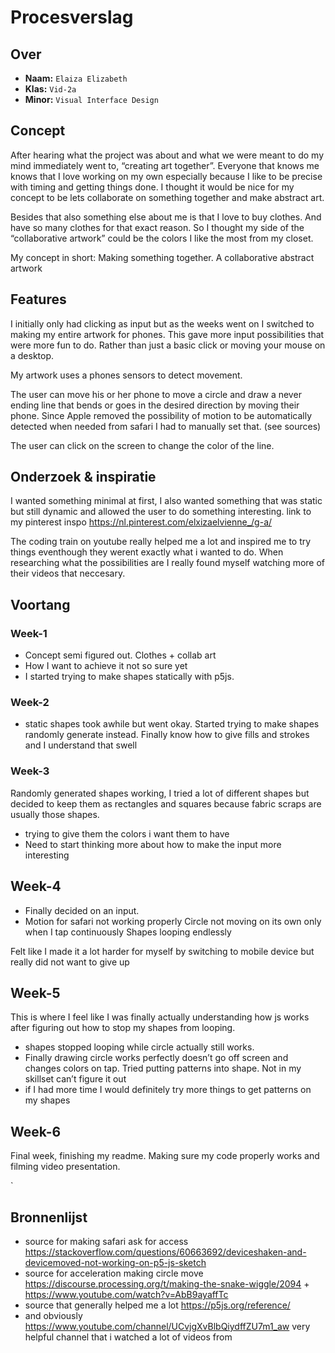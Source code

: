 <!-- Vergeet je niet de comments uit te zetten voordat je begint met typen? 💬 -->

# Procesverslag

## Over
* **Naam:** `Elaiza Elizabeth`
* **Klas:** `Vid-2a`
* **Minor:** `Visual Interface Design`

## Concept
After hearing what the project was about and what we were meant to do my mind immediately went to, “creating art together”.
Everyone that knows me knows that I love working on my own especially because I like to be precise with timing and getting things done. I thought it would be nice for my concept to be lets collaborate on something together and make abstract art.

Besides that also something else about me is that I love to buy clothes. And have so many clothes for that exact reason. So I thought my side of the “collaborative artwork” could be the colors I like the most from my closet.

My concept in short:
Making something together. A collaborative abstract artwork

## Features


I initially only had clicking as input but as the weeks went on I switched to making my entire artwork for phones. This gave more input possibilities that were more fun to do. Rather than just a basic click or moving your mouse on a desktop.

My artwork uses a phones sensors to detect movement. 

The user can move his or her phone to move a circle and draw a never ending line that bends or goes in the desired direction by moving their phone.
Since Apple removed the possibility of motion to be automatically detected when needed from safari I had to manually set that. (see sources)

The user can click on the screen to change the color of the line.



## Onderzoek & inspiratie

I wanted something minimal at first, I also wanted something that was static but still dynamic and allowed the user to do something interesting. 
link to my pinterest inspo https://nl.pinterest.com/elxizaelvienne_/g-a/

The coding train on youtube really helped me a lot and inspired me to try things eventhough they werent exactly what i wanted to do. When researching what the possibilities are I really found myself watching more of their videos that neccesary.

## Voortang


### Week-1
- Concept semi figured out. Clothes + collab art
- How I want to achieve it not so sure yet
- I started trying to make shapes statically with p5js. 


### Week-2
- static shapes took awhile but went okay.
Started trying to make shapes randomly generate instead.
Finally know how to give fills and strokes and I understand that swell


### Week-3
Randomly generated shapes working, I tried a lot of different shapes but decided to keep them as rectangles and squares because fabric scraps are usually those shapes.

- trying to give them the colors i want them to have
- Need to start thinking more about how to make the input more interesting

## Week-4
- Finally decided on an input.
- Motion for safari not working properly
Circle not moving on its own only when I tap continuously
Shapes looping endlessly

Felt like I made it a lot harder for myself by switching to mobile device but really did not want to give up

## Week-5
This is where I feel like I was finally actually understanding how js works after figuring out how to stop my shapes from looping.
- shapes stopped looping while circle actually still works.
- Finally drawing circle works perfectly doesn’t go off screen and changes colors on tap.
Tried putting patterns into shape. Not in my skillset can’t figure it out
- if I had more time I would definitely try more things to get patterns on my shapes 

## Week-6
Final week, finishing my readme. 
Making sure my code properly works and 
filming video presentation.

`


## Bronnenlijst

* source for making safari ask for access https://stackoverflow.com/questions/60663692/deviceshaken-and-devicemoved-not-working-on-p5-js-sketch
* source for acceleration making circle move https://discourse.processing.org/t/making-the-snake-wiggle/2094 + https://www.youtube.com/watch?v=AbB9ayaffTc
* source that generally helped me a lot https://p5js.org/reference/ 
* and obviously https://www.youtube.com/channel/UCvjgXvBlbQiydffZU7m1_aw very helpful channel that i watched a lot of videos from 
